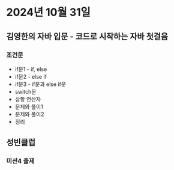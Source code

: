 # 2024년 10월 31일

## 김영한의 자바 입문 - 코드로 시작하는 자바 첫걸음

### 조건문

- if문1 - if, else
- if문2 - else if
- if문3 - if문과 else if문
- switch문
- 삼항 연산자
- 문제와 풀이1
- 문제와 풀이2
- 정리

## 성빈클럽

### 미션4 출제
